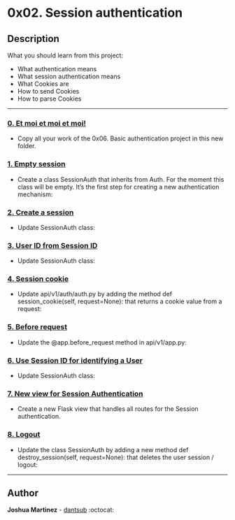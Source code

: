 # 0x02. Session authentication

## Description

What you should learn from this project:

* What authentication means
* What session authentication means
* What Cookies are
* How to send Cookies
* How to parse Cookies

---

### [0. Et moi et moi et moi!](./api/v1/app.py)

* Copy all your work of the 0x06. Basic authentication project in this new folder.

### [1. Empty session](./api/v1/auth/session_auth.py)

* Create a class SessionAuth that inherits from Auth. For the moment this class will be empty. It’s the first step for creating a new authentication mechanism:

### [2. Create a session](./api/v1/auth/session_auth.py)

* Update SessionAuth class:

### [3. User ID from Session ID](./api/v1/auth/session_auth.py)

* Update SessionAuth class:

### [4. Session cookie](./api/v1/auth/auth.py)

* Update api/v1/auth/auth.py by adding the method def session_cookie(self, request=None): that returns a cookie value from a request:

### [5. Before request](./api/v1/app.py)

* Update the @app.before_request method in api/v1/app.py:

### [6. Use Session ID for identifying a User](./api/v1/auth/session_auth.py)

* Update SessionAuth class:

### [7. New view for Session Authentication](./api/v1/views/session_auth.py)

* Create a new Flask view that handles all routes for the Session authentication.

### [8. Logout](./api/v1/auth/session_auth.py)

* Update the class SessionAuth by adding a new method def destroy_session(self, request=None): that deletes the user session / logout:

---

## Author

**Joshua Martinez** - [dantsub](https://github.com/dantsub) :octocat:
